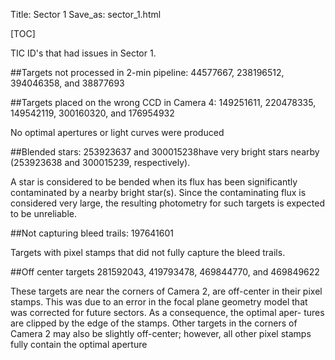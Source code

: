Title: Sector 1
Save_as: sector_1.html

[TOC]

TIC ID's that had issues in Sector 1.

##Targets not processed in 2-min pipeline:
44577667, 238196512, 394046358, and 38877693

##Targets placed on the wrong CCD in Camera 4:
149251611, 220478335, 149542119, 300160320, and 176954932

No optimal apertures or light curves were produced

##Blended stars:
253923637 and 300015238have very bright stars nearby (253923638 and 300015239, respectively).

A star is considered to be bended when its flux has been significantly contaminated by a nearby bright star(s). Since the contaminating flux is considered very large, the resulting photometry for such targets is expected to be unreliable.

##Not capturing bleed trails:
197641601

Targets with pixel stamps that did not fully capture the bleed trails.

##Off center targets 
281592043, 419793478, 469844770, and 469849622

These targets are near the corners of Camera 2, are off-center in their pixel stamps. This was due to an error in the focal plane geometry model that was corrected for future sectors. As a consequence, the optimal aper- tures are clipped by the edge of the stamps. Other targets in the corners of Camera 2 may also be slightly off-center; however, all other pixel stamps fully contain the optimal aperture